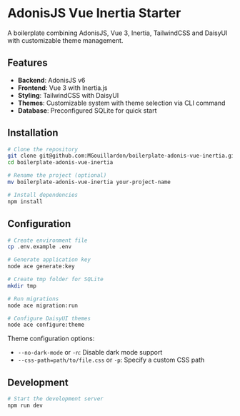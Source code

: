 # AdonisJS Vue Inertia Starter

A boilerplate combining AdonisJS, Vue 3, Inertia, TailwindCSS and DaisyUI with customizable theme management.

## Features

- **Backend**: AdonisJS v6
- **Frontend**: Vue 3 with Inertia.js
- **Styling**: TailwindCSS with DaisyUI
- **Themes**: Customizable system with theme selection via CLI command
- **Database**: Preconfigured SQLite for quick start

## Installation

```bash
# Clone the repository
git clone git@github.com:MGouillardon/boilerplate-adonis-vue-inertia.git
cd boilerplate-adonis-vue-inertia

# Rename the project (optional)
mv boilerplate-adonis-vue-inertia your-project-name

# Install dependencies
npm install
```

## Configuration

```bash
# Create environment file
cp .env.example .env

# Generate application key
node ace generate:key

# Create tmp folder for SQLite
mkdir tmp

# Run migrations
node ace migration:run

# Configure DaisyUI themes
node ace configure:theme
```

Theme configuration options:

- `--no-dark-mode` or `-n`: Disable dark mode support
- `--css-path=path/to/file.css` or `-p`: Specify a custom CSS path

## Development

```bash
# Start the development server
npm run dev
```
